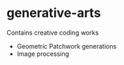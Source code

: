 # generative-arts

Contains creative coding works

- Geometric Patchwork generations
- Image processing
